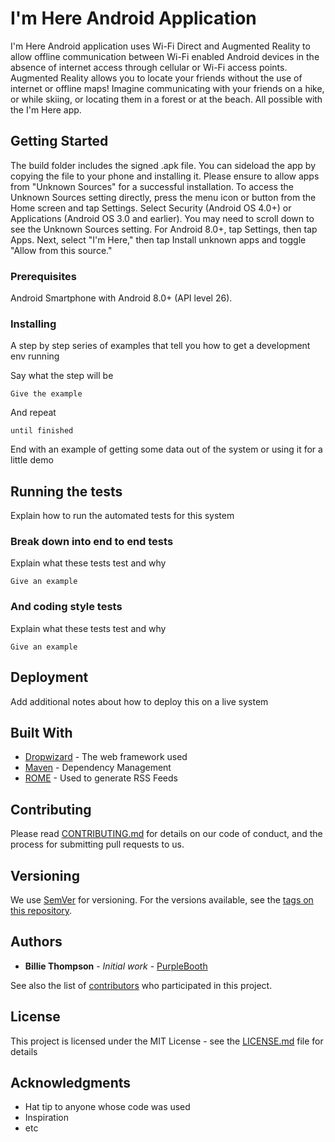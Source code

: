 # I'm Here Android Application

I'm Here Android application uses Wi-Fi Direct and Augmented Reality to allow offline communication between Wi-Fi enabled Android devices in the absence of internet access through cellular or Wi-Fi access points. Augmented Reality allows you to locate your friends without the use of internet or offline maps! Imagine communicating with your friends on a hike, or while skiing, or locating them in a forest or at the beach. All possible with the I'm Here app.

## Getting Started

The build folder includes the signed .apk file. You can sideload the app by copying the file to your phone and installing it. Please ensure to allow apps from "Unknown Sources" for a successful installation. To access the Unknown Sources setting directly, press the menu icon or button from the Home screen and tap Settings. Select Security (Android OS 4.0+) or Applications (Android OS 3.0 and earlier). You may need to scroll down to see the Unknown Sources setting. For Android 8.0+, tap Settings, then tap Apps. Next, select "I'm Here," then tap Install unknown apps and toggle "Allow from this source."

### Prerequisites

Android Smartphone with Android 8.0+ (API level 26).

### Installing

A step by step series of examples that tell you how to get a development env running

Say what the step will be

```
Give the example
```

And repeat

```
until finished
```

End with an example of getting some data out of the system or using it for a little demo

## Running the tests

Explain how to run the automated tests for this system

### Break down into end to end tests

Explain what these tests test and why

```
Give an example
```

### And coding style tests

Explain what these tests test and why

```
Give an example
```

## Deployment

Add additional notes about how to deploy this on a live system

## Built With

* [Dropwizard](http://www.dropwizard.io/1.0.2/docs/) - The web framework used
* [Maven](https://maven.apache.org/) - Dependency Management
* [ROME](https://rometools.github.io/rome/) - Used to generate RSS Feeds

## Contributing

Please read [CONTRIBUTING.md](https://gist.github.com/PurpleBooth/b24679402957c63ec426) for details on our code of conduct, and the process for submitting pull requests to us.

## Versioning

We use [SemVer](http://semver.org/) for versioning. For the versions available, see the [tags on this repository](https://github.com/your/project/tags).

## Authors

* **Billie Thompson** - *Initial work* - [PurpleBooth](https://github.com/PurpleBooth)

See also the list of [contributors](https://github.com/your/project/contributors) who participated in this project.

## License

This project is licensed under the MIT License - see the [LICENSE.md](LICENSE.md) file for details

## Acknowledgments

* Hat tip to anyone whose code was used
* Inspiration
* etc

